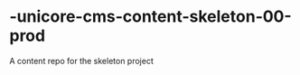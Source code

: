 -unicore-cms-content-skeleton-00-prod
=====================================

A content repo for the skeleton project
